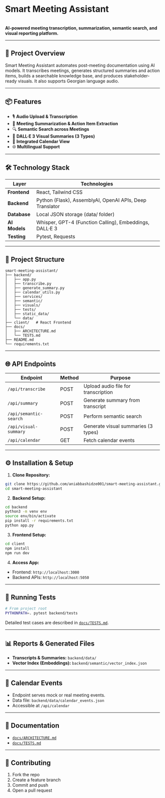 # Smart Meeting Assistant 

\
**AI-powered meeting transcription, summarization, semantic search, and visual reporting platform.**

---

## 🚀 Project Overview

Smart Meeting Assistant automates post-meeting documentation using AI models. It transcribes meetings, generates structured summaries and action items, builds a searchable knowledge base, and produces stakeholder-ready visuals. It also supports Georgian language audio.

---

## 📦 Features

- 🎙️ **Audio Upload & Transcription**
- 📄 **Meeting Summarization & Action Item Extraction**
- 🔍 **Semantic Search across Meetings**
- 🎨 **DALL·E 3 Visual Summaries (3 Types)**
- 📅 **Integrated Calendar View**
- 🌐 **Multilingual Support**

---

## 🛠️ Technology Stack

| Layer         | Technologies                                             |
| ------------- | -------------------------------------------------------- |
| **Frontend**  | React, Tailwind CSS                                      |
| **Backend**   | Python (Flask), AssemblyAI, OpenAI APIs, Deep Translator |
| **Database**  | Local JSON storage (data/ folder)                        |
| **AI Models** | Whisper, GPT-4 (Function Calling), Embeddings, DALL·E 3  |
| **Testing**   | Pytest, Requests                                         |

---

## 📁 Project Structure

```plaintext
smart-meeting-assistant/
├── backend/
│   ├── app.py
│   ├── transcribe.py
│   ├── generate_summary.py
│   ├── calendar_utils.py
│   ├── services/
│   ├── semantic/
│   ├── visuals/
│   ├── tests/
│   ├── static_data/
│   └── data/
├── client/   # React Frontend
├── docs/
│   ├── ARCHITECTURE.md
│   └── TESTS.md
├── README.md
└── requirements.txt
```

---

## 🌐 API Endpoints

| Endpoint               | Method | Purpose                             |
| ---------------------- | ------ | ----------------------------------- |
| `/api/transcribe`      | POST   | Upload audio file for transcription |
| `/api/summary`         | POST   | Generate summary from transcript    |
| `/api/semantic-search` | POST   | Perform semantic search             |
| `/api/visual-summary`  | POST   | Generate visual summaries (3 types) |
| `/api/calendar`        | GET    | Fetch calendar events               |

---

## ⚙️ Installation & Setup

1. **Clone Repository:**

```bash
git clone https://github.com/aniabbashidze001/smart-meeting-assistant.git
cd smart-meeting-assistant
```

2. **Backend Setup:**

```bash
cd backend
python3 -m venv env
source env/bin/activate
pip install -r requirements.txt
python app.py
```

3. **Frontend Setup:**

```bash
cd client
npm install
npm run dev
```

4. **Access App:**

- Frontend: `http://localhost:3000`
- Backend APIs: `http://localhost:5050`

---

## 🧪 Running Tests

```bash
# From project root
PYTHONPATH=. pytest backend/tests
```

Detailed test cases are described in [`docs/TESTS.md`](docs/TESTS.md).

---

## 📊 Reports & Generated Files

- **Transcripts & Summaries:** `backend/data/`
- **Vector Index (Embeddings):** `backend/semantic/vector_index.json`


---

## 📅 Calendar Events

- Endpoint serves mock or real meeting events.
- Data file: `backend/data/calendar_events.json`
- Accessible at `/api/calendar`

---

## 📄 Documentation

- [`docs/ARCHITECTURE.md`](docs/ARCHITECTURE.md)
- [`docs/TESTS.md`](docs/TESTS.md)

---

## 🤝 Contributing

1. Fork the repo
2. Create a feature branch
3. Commit and push
4. Open a pull request



